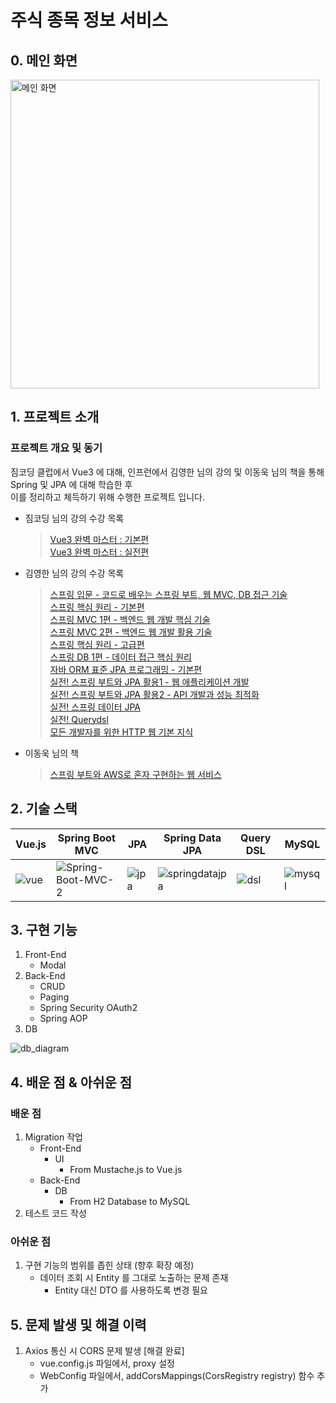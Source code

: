 # 주식 종목 정보 서비스

## 0. 메인 화면
<img width="494" alt="메인 화면" src="https://user-images.githubusercontent.com/56331160/219951104-0fb77688-0a9a-415a-9cd9-c4aa6d5d9d64.png">

## 1. 프로젝트 소개
### 프로젝트 개요 및 동기
짐코딩 클럽에서 Vue3 에 대해, 인프런에서 김영한 님의 강의 및 이동욱 님의 책을 통해 Spring 및 JPA 에 대해 학습한 후  
이를 정리하고 체득하기 위해 수행한 프로젝트 입니다.
- 짐코딩 님의 강의 수강 목록
  > [Vue3 완벽 마스터 : 기본편](https://gymcoding.teachable.com/p/vue3)  
  > [Vue3 완벽 마스터 : 실전편](https://gymcoding.teachable.com/p/vue3-practice)
- 김영한 님의 강의 수강 목록
  > [스프링 입문 - 코드로 배우는 스프링 부트, 웹 MVC, DB 접근 기술](https://www.inflearn.com/course/%EC%8A%A4%ED%94%84%EB%A7%81-%EC%9E%85%EB%AC%B8-%EC%8A%A4%ED%94%84%EB%A7%81%EB%B6%80%ED%8A%B8)  
  > [스프링 핵심 원리 - 기본편](https://www.inflearn.com/course/%EC%8A%A4%ED%94%84%EB%A7%81-%ED%95%B5%EC%8B%AC-%EC%9B%90%EB%A6%AC-%EA%B8%B0%EB%B3%B8%ED%8E%B8)  
  > [스프링 MVC 1편 - 백엔드 웹 개발 핵심 기술](https://www.inflearn.com/course/%EC%8A%A4%ED%94%84%EB%A7%81-mvc-1)  
  > [스프링 MVC 2편 - 백엔드 웹 개발 활용 기술](https://www.inflearn.com/course/%EC%8A%A4%ED%94%84%EB%A7%81-mvc-2)  
  > [스프링 핵심 원리 - 고급편](https://www.inflearn.com/course/%EC%8A%A4%ED%94%84%EB%A7%81-%ED%95%B5%EC%8B%AC-%EC%9B%90%EB%A6%AC-%EA%B3%A0%EA%B8%89%ED%8E%B8)  
  > [스프링 DB 1편 - 데이터 접근 핵심 원리](https://www.inflearn.com/course/%EC%8A%A4%ED%94%84%EB%A7%81-db-1)  
  > [자바 ORM 표준 JPA 프로그래밍 - 기본편](https://www.inflearn.com/course/ORM-JPA-Basic)  
  > [실전! 스프링 부트와 JPA 활용1 - 웹 애플리케이션 개발](https://www.inflearn.com/course/%EC%8A%A4%ED%94%84%EB%A7%81%EB%B6%80%ED%8A%B8-JPA-%ED%99%9C%EC%9A%A9-1)  
  > [실전! 스프링 부트와 JPA 활용2 - API 개발과 성능 최적화](https://www.inflearn.com/course/%EC%8A%A4%ED%94%84%EB%A7%81%EB%B6%80%ED%8A%B8-JPA-API%EA%B0%9C%EB%B0%9C-%EC%84%B1%EB%8A%A5%EC%B5%9C%EC%A0%81%ED%99%94)  
  > [실전! 스프링 데이터 JPA](https://www.inflearn.com/course/%EC%8A%A4%ED%94%84%EB%A7%81-%EB%8D%B0%EC%9D%B4%ED%84%B0-JPA-%EC%8B%A4%EC%A0%84)  
  > [실전! Querydsl](https://www.inflearn.com/course/querydsl-%EC%8B%A4%EC%A0%84)  
  > [모든 개발자를 위한 HTTP 웹 기본 지식](https://www.inflearn.com/course/http-%EC%9B%B9-%EB%84%A4%ED%8A%B8%EC%9B%8C%ED%81%AC)  
- 이동욱 님의 책
  > [스프링 부트와 AWS로 혼자 구현하는 웹 서비스](http://www.yes24.com/Product/Goods/83849117)  
  
## 2. 기술 스택  
|Vue.js|Spring Boot MVC|JPA|Spring Data JPA|Query DSL|MySQL|
|------|---------------|---|---------------|---------|-----|  
|![vue](https://user-images.githubusercontent.com/56331160/218122343-5fb98241-f4f1-485b-870a-1c5bd123de8b.png)|![Spring-Boot-MVC-2](https://user-images.githubusercontent.com/56331160/209467801-27dd0e0b-cbd9-4103-9d89-8e9ff46957c7.png)|![jpa](https://user-images.githubusercontent.com/56331160/209467730-f97deff0-b4f9-4ed6-9d25-f8a65262000b.png)|![springdatajpa](https://user-images.githubusercontent.com/56331160/209467739-b4c9f7c6-297e-4f72-86df-ec57ed369dae.png)|![dsl](https://user-images.githubusercontent.com/56331160/209467772-c5c50c1b-77af-4797-89e7-35a969e848b1.png)|![mysql](https://user-images.githubusercontent.com/56331160/218122432-918086e1-6e9e-4cc7-aa18-5a31bf593477.png)|

## 3. 구현 기능
1. Front-End
    - Modal
2. Back-End
    - CRUD
    - Paging
    - Spring Security OAuth2
    - Spring AOP
3. DB

![db_diagram](https://user-images.githubusercontent.com/56331160/224488572-a0ffa5e0-d8ec-4e1d-a3b7-5382c25a1351.png)

## 4. 배운 점 & 아쉬운 점
### 배운 점
1. Migration 작업
    - Front-End
        - UI
            - From Mustache.js to Vue.js
    - Back-End
        - DB
            - From H2 Database to MySQL
2. 테스트 코드 작성
### 아쉬운 점
1. 구현 기능의 범위를 좁힌 상태 (향후 확장 예정)
   - 데이터 조회 시 Entity 를 그대로 노출하는 문제 존재
      - Entity 대신 DTO 를 사용하도록 변경 필요

## 5. 문제 발생 및 해결 이력 
1. Axios 통신 시 CORS 문제 발생 [해결 완료]
   - vue.config.js 파일에서, proxy 설정
   - WebConfig 파일에서, addCorsMappings(CorsRegistry registry) 함수 추가
